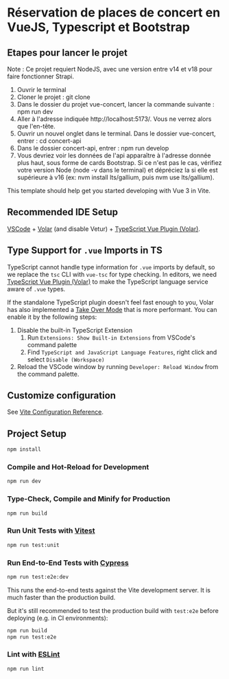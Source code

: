 # Réservation de places de concert en VueJS, Typescript et Bootstrap

## Etapes pour lancer le projet

Note : Ce projet requiert NodeJS, avec une version entre v14 et v18 pour faire fonctionner Strapi.


1. Ouvrir le terminal
2. Cloner le projet : git clone
3. Dans le dossier du projet vue-concert, lancer la commande suivante : npm run dev
4. Aller à l'adresse indiquée http://localhost:5173/. Vous ne verrez alors que l'en-tête.
5. Ouvrir un nouvel onglet dans le terminal. Dans le dossier vue-concert, entrer : cd concert-api
6. Dans le dossier concert-api, entrer : npm run develop
7. Vous devriez voir les données de l'api apparaître à l'adresse donnée plus haut, sous forme de cards Bootstrap. Si ce n'est pas le cas, vérifiez votre version Node (node -v dans le terminal) et dépréciez la si elle est supérieure à v16 (ex: nvm install lts/gallium, puis nvm use lts/gallium).





This template should help get you started developing with Vue 3 in Vite.


## Recommended IDE Setup

[VSCode](https://code.visualstudio.com/) + [Volar](https://marketplace.visualstudio.com/items?itemName=Vue.volar) (and disable Vetur) + [TypeScript Vue Plugin (Volar)](https://marketplace.visualstudio.com/items?itemName=Vue.vscode-typescript-vue-plugin).

## Type Support for `.vue` Imports in TS

TypeScript cannot handle type information for `.vue` imports by default, so we replace the `tsc` CLI with `vue-tsc` for type checking. In editors, we need [TypeScript Vue Plugin (Volar)](https://marketplace.visualstudio.com/items?itemName=Vue.vscode-typescript-vue-plugin) to make the TypeScript language service aware of `.vue` types.

If the standalone TypeScript plugin doesn't feel fast enough to you, Volar has also implemented a [Take Over Mode](https://github.com/johnsoncodehk/volar/discussions/471#discussioncomment-1361669) that is more performant. You can enable it by the following steps:

1. Disable the built-in TypeScript Extension
    1) Run `Extensions: Show Built-in Extensions` from VSCode's command palette
    2) Find `TypeScript and JavaScript Language Features`, right click and select `Disable (Workspace)`
2. Reload the VSCode window by running `Developer: Reload Window` from the command palette.

## Customize configuration

See [Vite Configuration Reference](https://vitejs.dev/config/).

## Project Setup

```sh
npm install
```

### Compile and Hot-Reload for Development

```sh
npm run dev
```

### Type-Check, Compile and Minify for Production

```sh
npm run build
```

### Run Unit Tests with [Vitest](https://vitest.dev/)

```sh
npm run test:unit
```

### Run End-to-End Tests with [Cypress](https://www.cypress.io/)

```sh
npm run test:e2e:dev
```

This runs the end-to-end tests against the Vite development server.
It is much faster than the production build.

But it's still recommended to test the production build with `test:e2e` before deploying (e.g. in CI environments):

```sh
npm run build
npm run test:e2e
```

### Lint with [ESLint](https://eslint.org/)

```sh
npm run lint
```
